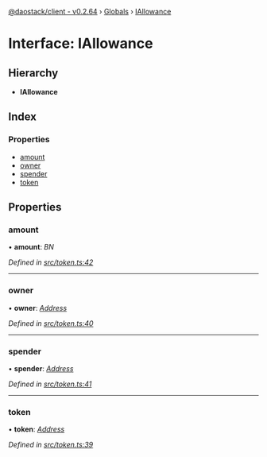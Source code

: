 [@daostack/client - v0.2.64](../README.md) › [Globals](../globals.md) › [IAllowance](iallowance.md)

# Interface: IAllowance

## Hierarchy

* **IAllowance**

## Index

### Properties

* [amount](iallowance.md#amount)
* [owner](iallowance.md#owner)
* [spender](iallowance.md#spender)
* [token](iallowance.md#token)

## Properties

###  amount

• **amount**: *BN*

*Defined in [src/token.ts:42](https://github.com/dorgtech/client/blob/74940d1/src/token.ts#L42)*

___

###  owner

• **owner**: *[Address](../globals.md#address)*

*Defined in [src/token.ts:40](https://github.com/dorgtech/client/blob/74940d1/src/token.ts#L40)*

___

###  spender

• **spender**: *[Address](../globals.md#address)*

*Defined in [src/token.ts:41](https://github.com/dorgtech/client/blob/74940d1/src/token.ts#L41)*

___

###  token

• **token**: *[Address](../globals.md#address)*

*Defined in [src/token.ts:39](https://github.com/dorgtech/client/blob/74940d1/src/token.ts#L39)*

